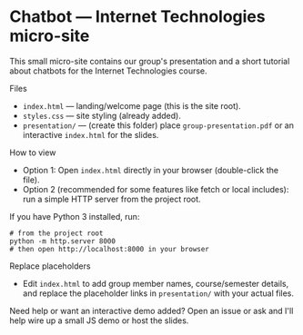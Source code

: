 # Chatbot — Internet Technologies micro-site

This small micro-site contains our group's presentation and a short tutorial about chatbots for the Internet Technologies course.

Files
- `index.html` — landing/welcome page (this is the site root).
- `styles.css` — site styling (already added).
- `presentation/` — (create this folder) place `group-presentation.pdf` or an interactive `index.html` for the slides.

How to view

- Option 1: Open `index.html` directly in your browser (double-click the file).
- Option 2 (recommended for some features like fetch or local includes): run a simple HTTP server from the project root.

If you have Python 3 installed, run:

```pwsh
# from the project root
python -m http.server 8000
# then open http://localhost:8000 in your browser
```

Replace placeholders

- Edit `index.html` to add group member names, course/semester details, and replace the placeholder links in `presentation/` with your actual files.

Need help or want an interactive demo added? Open an issue or ask and I'll help wire up a small JS demo or host the slides.